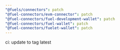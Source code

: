 ```yaml
---
"@fuels/connectors": patch
"@fuel-connectors/evm-connector": patch
"@fuel-connectors/fuel-development-wallet": patch
"@fuel-connectors/fuel-wallet": patch
"@fuel-connectors/fuelet-wallet": patch
---
```


ci: update to tag latest
